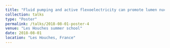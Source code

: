 ```yaml
---
title: "Fluid pumping and active flexoelectricity can promote lumen nucleation in cell assemblies"
collection: talks
type: "Poster"
permalink: /talks/2018-08-01-poster-4
venue: "Les Houches summer school"
date: 2018-08-01
location: "Les Houches, France"
---
```

